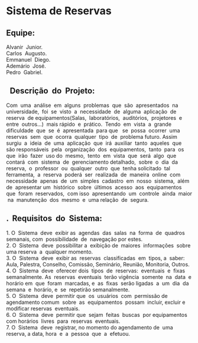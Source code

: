 <h1> Sistema de Reservas</h1>
<h2>Equipe:</h2>
<p>
  Alvanir ​ ​Junior.<br>
  Carlos ​ ​Augusto.<br>
  Emmanuel ​ ​Diego.<br>
  Ademário ​ ​José.<br>
  Pedro ​ ​Gabriel.<br>
</P>

<h2>​ ​​ ​​Descrição ​ ​do ​ ​Projeto:</h2>
Com ​ ​uma ​ ​análise ​ ​em ​ ​alguns ​ ​problemas ​ ​que ​ ​são ​ ​apresentados ​ ​na
universidade, ​ ​foi ​ ​se ​ ​visto ​ ​a ​ ​necessidade ​ ​de ​ ​alguma ​ ​aplicação ​ ​de ​ ​reserva ​ ​de
equipamentos(Salas, ​ ​laboratórios, ​ ​auditórios, ​ ​projetores ​ ​e ​ ​entre ​ ​outros...) ​ ​mais
rápido ​ ​e ​ ​prático. ​ ​Tendo ​ ​em ​ ​vista ​ ​a ​ ​grande ​ ​dificuldade ​ ​que ​ ​se ​ ​é ​ ​apresentada ​ ​para
que ​ ​​ ​se ​ ​possa ​ ​ocorrer ​ ​uma ​ ​reservas ​ ​sem ​ ​que ​ ​ocorra ​ ​qualquer ​ ​tipo ​ ​de ​ ​problema
futuro.
Assim ​ ​surgiu ​ ​a ​ ​ideia ​ ​de ​ ​uma ​ ​aplicação ​ ​que ​ ​irá ​ ​auxiliar ​ ​tanto ​ ​aqueles ​ ​que ​ ​são
responsáveis ​ ​pela ​ ​organização ​ ​dos ​ ​equipamentos, ​ ​tanto ​ ​para ​ ​os ​ ​que ​ ​irão ​ ​fazer ​ ​uso
do ​ ​mesmo, ​ ​tento ​ ​em ​ ​vista ​ ​que ​ ​será ​ ​algo ​ ​que ​ ​contará ​ ​com ​ ​sistema ​ ​de ​ ​gerenciamento
detalhado, ​ ​sobre ​ ​o ​ ​dia ​ ​da ​ ​reserva, ​ ​o ​ ​professor ​ ​ou ​ ​qualquer ​ ​outro ​ ​que ​ ​tenha
solicitado ​ ​tal ​ ​ferramenta, ​ ​a ​ ​reserva ​ ​poderá ​ ​ser ​ ​realizada ​ ​de ​ ​maneira ​ ​online ​ ​com
necessidade ​ ​apenas ​ ​de ​ ​um ​ ​simples ​ ​cadastro ​ ​em ​ ​nosso ​ ​sistema, ​ ​além ​ ​de ​ ​apresentar
um ​ ​histórico ​ ​sobre ​ ​últimos ​ ​acesso ​ ​aos ​ ​equipamentos ​ ​que ​ ​foram ​ ​reservados, ​ ​com
isso ​ ​apresentando ​ ​um ​ ​controle ​ ​ainda ​ ​maior ​ ​na ​ ​manutenção ​ ​dos ​ ​mesmo ​ ​e ​ ​uma
relação ​ ​de ​ ​segura.
<br>
<h2>​. ​ ​Requisitos ​ ​do ​ ​Sistema:</h2>
1. O ​ ​Sistema ​ ​deve ​ ​exibir​ ​as ​ ​agendas ​ ​das ​ ​salas ​ ​na ​ ​forma ​ ​de ​ ​quadros
semanais,​ ​com ​ ​possibilidade ​ ​de ​ ​navegação​ ​por​ ​estes.
<br>
2. O ​ ​Sistema ​ ​deve ​ ​possibilitar​ ​a ​ ​exibição​ ​de ​ ​maiores ​ ​informações ​ ​sobre ​ ​uma
reserva ​ ​a ​ ​qualquer​ ​momento.
<br>
3. O ​ ​Sistema ​ ​deve ​ ​exibir​ ​as ​ ​reservas ​ ​classificadas ​ ​em ​ ​tipos,​ ​a ​ ​saber: ​ ​Aula,
Palestra,​ ​Conselho,​ ​Comissão,​ ​Seminário,​ ​Reunião,​ ​Monitoria,​ ​Outros.
<br>
4. O ​ ​Sistema ​ ​deve ​ ​oferecer​ ​dois ​ ​tipos ​ ​de ​ ​reservas: ​ ​eventuais ​ ​e ​ ​fixas
semanalmente.​ ​As ​ ​reservas ​ ​eventuais ​ ​terão​ ​vigência ​ ​somente ​ ​na ​ ​data ​ ​e
horário​ ​em ​ ​que ​ ​foram ​ ​marcadas,​ ​e ​ ​as ​ ​fixas ​ ​serão​ ​ligadas ​ ​a ​ ​um ​ ​dia ​ ​da
semana ​ ​e ​ ​horário,​ ​e ​ ​se ​ ​repetirão​ ​semanalmente.
<br>
5. O ​ ​Sistema ​ ​deve ​ ​permitir​ ​que ​ ​os ​ ​usuários ​ ​com ​ ​permissão​ ​de ​ ​agendamento
comum ​ ​sobre ​ ​as ​ ​equipamentos ​ ​possam ​ ​incluir,​ ​excluir​ ​e ​ ​modificar
reservas ​ ​eventuais.
<br>
6. O ​ ​Sistema ​ ​deve ​ ​permitir​ ​que ​ ​sejam ​ ​feitas ​ ​buscas ​ ​por​ ​equipamentos ​ ​com
horários ​ ​livres ​ ​para ​ ​reservas ​ ​eventuais.
<br>
7. O ​ ​Sistema ​ ​deve ​ ​registrar,​ ​no​ ​momento​ ​do​ ​agendamento​ ​de ​ ​uma ​ ​reserva,​ ​a
data,​ ​hora ​ ​e ​ ​a ​ ​pessoa ​ ​que ​ ​a ​ ​efetuou.
